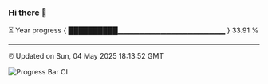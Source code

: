 ### Hi there 👋

⏳ Year progress { ██████████▁▁▁▁▁▁▁▁▁▁▁▁▁▁▁▁▁▁▁▁ } 33.91 %

---

⏰ Updated on Sun, 04 May 2025 18:13:52 GMT

![Progress Bar CI](https://github.com/Shyam-Makwana/GitHub-Actions-Demo/workflows/Progress%20Bar%20CI/badge.svg)

